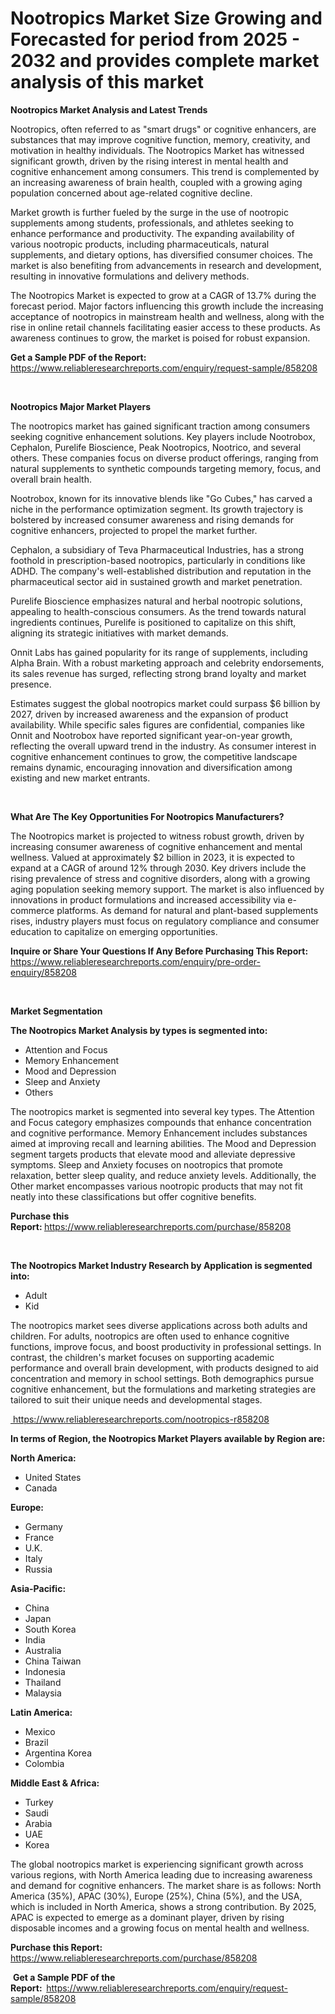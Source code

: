 <p><h1>Nootropics Market Size Growing and Forecasted for period from 2025 - 2032 and provides complete market analysis of this market</h1></p><p><strong>Nootropics Market Analysis and Latest Trends</strong></p>
<p><p>Nootropics, often referred to as "smart drugs" or cognitive enhancers, are substances that may improve cognitive function, memory, creativity, and motivation in healthy individuals. The Nootropics Market has witnessed significant growth, driven by the rising interest in mental health and cognitive enhancement among consumers. This trend is complemented by an increasing awareness of brain health, coupled with a growing aging population concerned about age-related cognitive decline.</p><p>Market growth is further fueled by the surge in the use of nootropic supplements among students, professionals, and athletes seeking to enhance performance and productivity. The expanding availability of various nootropic products, including pharmaceuticals, natural supplements, and dietary options, has diversified consumer choices. The market is also benefiting from advancements in research and development, resulting in innovative formulations and delivery methods.</p><p>The Nootropics Market is expected to grow at a CAGR of 13.7% during the forecast period. Major factors influencing this growth include the increasing acceptance of nootropics in mainstream health and wellness, along with the rise in online retail channels facilitating easier access to these products. As awareness continues to grow, the market is poised for robust expansion.</p></p>
<p><strong>Get a Sample PDF of the Report:&nbsp;</strong> <a href="https://www.reliableresearchreports.com/enquiry/request-sample/858208?utm_campaign=7&utm_medium=2&utm_source=Github&utm_content=ia&utm_term=19042025&utm_id=nootropics">https://www.reliableresearchreports.com/enquiry/request-sample/858208</a></p>
<p>&nbsp;</p>
<p><strong>Nootropics Major Market Players</strong></p>
<p><p>The nootropics market has gained significant traction among consumers seeking cognitive enhancement solutions. Key players include Nootrobox, Cephalon, Purelife Bioscience, Peak Nootropics, Nootrico, and several others. These companies focus on diverse product offerings, ranging from natural supplements to synthetic compounds targeting memory, focus, and overall brain health.</p><p>Nootrobox, known for its innovative blends like "Go Cubes," has carved a niche in the performance optimization segment. Its growth trajectory is bolstered by increased consumer awareness and rising demands for cognitive enhancers, projected to propel the market further.</p><p>Cephalon, a subsidiary of Teva Pharmaceutical Industries, has a strong foothold in prescription-based nootropics, particularly in conditions like ADHD. The company's well-established distribution and reputation in the pharmaceutical sector aid in sustained growth and market penetration.</p><p>Purelife Bioscience emphasizes natural and herbal nootropic solutions, appealing to health-conscious consumers. As the trend towards natural ingredients continues, Purelife is positioned to capitalize on this shift, aligning its strategic initiatives with market demands.</p><p>Onnit Labs has gained popularity for its range of supplements, including Alpha Brain. With a robust marketing approach and celebrity endorsements, its sales revenue has surged, reflecting strong brand loyalty and market presence.</p><p>Estimates suggest the global nootropics market could surpass $6 billion by 2027, driven by increased awareness and the expansion of product availability. While specific sales figures are confidential, companies like Onnit and Nootrobox have reported significant year-on-year growth, reflecting the overall upward trend in the industry. As consumer interest in cognitive enhancement continues to grow, the competitive landscape remains dynamic, encouraging innovation and diversification among existing and new market entrants.</p></p>
<p>&nbsp;</p>
<p><strong>What Are The Key Opportunities For Nootropics Manufacturers?</strong></p>
<p><p>The Nootropics market is projected to witness robust growth, driven by increasing consumer awareness of cognitive enhancement and mental wellness. Valued at approximately $2 billion in 2023, it is expected to expand at a CAGR of around 12% through 2030. Key drivers include the rising prevalence of stress and cognitive disorders, along with a growing aging population seeking memory support. The market is also influenced by innovations in product formulations and increased accessibility via e-commerce platforms. As demand for natural and plant-based supplements rises, industry players must focus on regulatory compliance and consumer education to capitalize on emerging opportunities.</p></p>
<p><strong>Inquire or Share Your Questions If Any Before Purchasing This Report:</strong> <a href="https://www.reliableresearchreports.com/enquiry/pre-order-enquiry/858208?utm_campaign=7&utm_medium=2&utm_source=Github&utm_content=ia&utm_term=19042025&utm_id=nootropics">https://www.reliableresearchreports.com/enquiry/pre-order-enquiry/858208</a></p>
<p>&nbsp;</p>
<p><strong>Market Segmentation</strong></p>
<p><strong>The Nootropics Market Analysis by types is segmented into:</strong></p>
<p><ul><li>Attention and Focus</li><li>Memory Enhancement</li><li>Mood and Depression</li><li>Sleep and Anxiety</li><li>Others</li></ul></p>
<p><p>The nootropics market is segmented into several key types. The Attention and Focus category emphasizes compounds that enhance concentration and cognitive performance. Memory Enhancement includes substances aimed at improving recall and learning abilities. The Mood and Depression segment targets products that elevate mood and alleviate depressive symptoms. Sleep and Anxiety focuses on nootropics that promote relaxation, better sleep quality, and reduce anxiety levels. Additionally, the Other market encompasses various nootropic products that may not fit neatly into these classifications but offer cognitive benefits.</p></p>
<p><strong>Purchase this Report:&nbsp;</strong><a href="https://www.reliableresearchreports.com/purchase/858208?utm_campaign=7&utm_medium=2&utm_source=Github&utm_content=ia&utm_term=19042025&utm_id=nootropics">https://www.reliableresearchreports.com/purchase/858208</a></p>
<p>&nbsp;</p>
<p><strong>The Nootropics Market Industry Research by Application is segmented into:</strong></p>
<p><ul><li>Adult</li><li>Kid</li></ul></p>
<p><p>The nootropics market sees diverse applications across both adults and children. For adults, nootropics are often used to enhance cognitive functions, improve focus, and boost productivity in professional settings. In contrast, the children's market focuses on supporting academic performance and overall brain development, with products designed to aid concentration and memory in school settings. Both demographics pursue cognitive enhancement, but the formulations and marketing strategies are tailored to suit their unique needs and developmental stages.</p></p>
<p><a href="https://www.reliableresearchreports.com/nootropics-r858208?utm_campaign=7&utm_medium=2&utm_source=Github&utm_content=ia&utm_term=19042025&utm_id=nootropics">&nbsp;https://www.reliableresearchreports.com/nootropics-r858208</a></p>
<p><strong>In terms of Region, the Nootropics Market Players available by Region are:</strong></p>
<p>
    <p> <strong> North America: </strong>
        <ul>
            <li>United States</li>
            <li>Canada</li>
        </ul>
        </p> 
    <p> <strong> Europe: </strong>
        <ul>
            <li>Germany</li>
            <li>France</li>
            <li>U.K.</li>
            <li>Italy</li>
            <li>Russia</li>
        </ul>
        </p> 
    <p> <strong> Asia-Pacific: </strong>
        <ul>
            <li>China</li>
            <li>Japan</li>
            <li>South Korea</li>
            <li>India</li>
            <li>Australia</li>
            <li>China Taiwan</li>
            <li>Indonesia</li>
            <li>Thailand</li>
            <li>Malaysia</li>
        </ul>
        </p> 
    <p> <strong> Latin America: </strong>
        <ul>
            <li>Mexico</li>
            <li>Brazil</li>
            <li>Argentina Korea</li>
            <li>Colombia</li>
        </ul>
        </p> 
    <p> <strong> Middle East & Africa: </strong>
        <ul>
            <li>Turkey</li>
            <li>Saudi</li>
            <li>Arabia</li>
            <li>UAE</li>
            <li>Korea</li>
        </ul>
    </p>
    </p>
<p><p>The global nootropics market is experiencing significant growth across various regions, with North America leading due to increasing awareness and demand for cognitive enhancers. The market share is as follows: North America (35%), APAC (30%), Europe (25%), China (5%), and the USA, which is included in North America, shows a strong contribution. By 2025, APAC is expected to emerge as a dominant player, driven by rising disposable incomes and a growing focus on mental health and wellness.</p></p>
<p><strong>Purchase this Report: </strong><a href="https://www.reliableresearchreports.com/purchase/858208?utm_campaign=7&utm_medium=2&utm_source=Github&utm_content=ia&utm_term=19042025&utm_id=nootropics">https://www.reliableresearchreports.com/purchase/858208</a></p>
<p>&nbsp;<strong>Get a Sample PDF of the Report:&nbsp;&nbsp;</strong><a href="https://www.reliableresearchreports.com/enquiry/request-sample/858208?utm_campaign=7&utm_medium=2&utm_source=Github&utm_content=ia&utm_term=19042025&utm_id=nootropics">https://www.reliableresearchreports.com/enquiry/request-sample/858208</a></p>
<p><strong></strong></p>
<p><p></p><p></p><p></p></p>